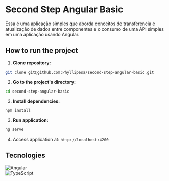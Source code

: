 # Second Step Angular Basic

Essa é uma aplicação simples que aborda conceitos de transferencia e atualização de dados entre componentes e o consumo de uma API simples </br>
em uma aplicação usando Angular.


## How to run the project

1. **Clone repository:**

```bash
git clone git@github.com:Phyllipesa/second-step-angular-basic.git
```

2. **Go to the project's directory:**

```bash
cd second-step-angular-basic
```

3. **Install dependencies:**

```bash
npm install
```

3. **Run  application:**

```bash
ng serve
```

4. Access application at: `http://localhost:4200`


## Tecnologies

 ![Angular](https://img.shields.io/badge/angular-%23DD0031.svg?style=for-the-badge&logo=angular&logoColor=white) </br>
 ![TypeScript](https://img.shields.io/badge/typescript-%23007ACC.svg?style=for-the-badge&logo=typescript&logoColor=white)

